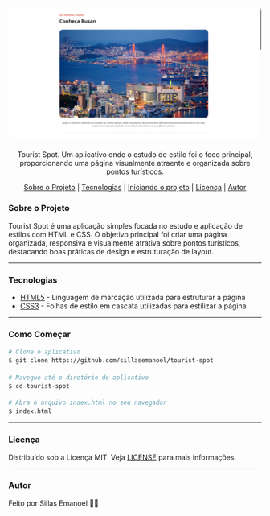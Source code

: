 <h1 align="center">
    <img src="./tourist-spot.png">
</h1>
<p align="center">Tourist Spot. Um aplicativo onde o estudo do estilo foi o foco principal, proporcionando uma página visualmente atraente e organizada sobre pontos turísticos.</p>
<p align="center">
 <a href="#sobre-o-projeto">Sobre o Projeto</a> |
 <a href="#tecnologias">Tecnologias</a> |
 <a href="#iniciando-o-projeto">Iniciando o projeto</a> |
 <a href="#licença">Licença</a> |
 <a href="#autor">Autor</a> 
</p>

### Sobre o Projeto

Tourist Spot é uma aplicação simples focada no estudo e aplicação de estilos com HTML e CSS. O objetivo principal foi criar uma página organizada, responsiva e visualmente atrativa sobre pontos turísticos, destacando boas práticas de design e estruturação de layout.

---

### Tecnologias

- [HTML5](https://developer.mozilla.org/en-US/docs/Web/Guide/HTML/HTML5) - Linguagem de marcação utilizada para estruturar a página
- [CSS3](https://developer.mozilla.org/en-US/docs/Web/CSS) - Folhas de estilo em cascata utilizadas para estilizar a página

---

### Como Começar

```bash
# Clone o aplicativo
$ git clone https://github.com/sillasemanoel/tourist-spot

# Navegue até o diretório do aplicativo
$ cd tourist-spot

# Abra o arquivo index.html no seu navegador
$ index.html
```

---

### Licença

Distribuído sob a Licença MIT. Veja [LICENSE](LICENSE) para mais informações.

---

### Autor

Feito por Sillas Emanoel 👋🏽
